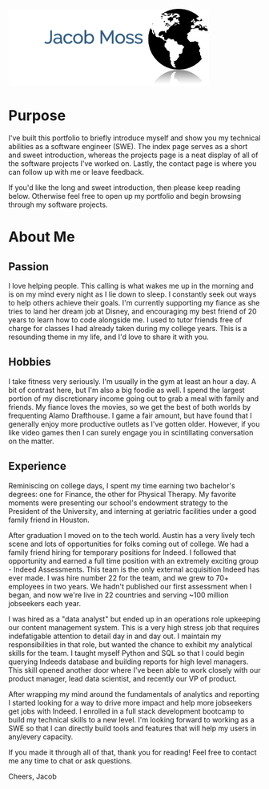 ![Alt text](assets/images/LogoMakr_73l3bo.png "Jacob Moss")

# Purpose
I've built this portfolio to briefly introduce myself and show you my technical abilities as a software engineer (SWE). The index page serves as a short and sweet introduction, whereas the projects page is a neat display of all of the software projects I've worked on. Lastly, the contact page is where you can follow up with me or leave feedback.

If you'd like the long and sweet introduction, then please keep reading below. Otherwise feel free to open up my portfolio and begin browsing through my software projects.

# About Me
## Passion
I love helping people. This calling is what wakes me up in the morning and is on my mind every night as I lie down to sleep. I constantly seek out ways to help others achieve their goals. I'm currently supporting my fiance as she tries to land her dream job at Disney, and encouraging my best friend of 20 years to learn how to code alongside me. I used to tutor friends free of charge for classes I had already taken during my college years. This is a resounding theme in my life, and I'd love to share it with you.

## Hobbies
I take fitness very seriously. I'm usually in the gym at least an hour a day. A bit of contrast here, but I'm also a big foodie as well. I spend the largest portion of my discretionary income going out to grab a meal with family and friends. My fiance loves the movies, so we get the best of both worlds by frequenting Alamo Drafthouse. I game a fair amount, but have found that I generally enjoy more productive outlets as I've gotten older. However, if you like video games then I can surely engage you in scintillating conversation on the matter. 

## Experience
Reminiscing on college days, I spent my time earning two bachelor's degrees: one for Finance, the other for Physical Therapy. My favorite moments were presenting our school's endowment strategy to the President of the University, and interning at geriatric facilities under a good family friend in Houston.

After graduation I moved on to the tech world. Austin has a very lively tech scene and lots of opportunities for folks coming out of college. We had a family friend hiring for temporary positions for Indeed. I followed that opportunity and earned a full time position with an extremely exciting group - Indeed Assessments. This team is the only external acquisition Indeed has ever made. I was hire number 22 for the team, and we grew to 70+ employees in two years. We hadn't published our first assessment when I began, and now we're live in 22 countries and serving ~100 million jobseekers each year. 

I was hired as a "data analyst" but ended up in an operations role upkeeping our content management system. This is a very high stress job that requires indefatigable attention to detail day in and day out. I maintain my responsibilities in that role, but wanted the chance to exhibit my analytical skills for the team. I taught myself Python and SQL so that I could begin querying Indeeds database and building reports for high level managers. This skill opened another door where I've been able to work closely with our product manager, lead data scientist, and recently our VP of product. 

After wrapping my mind around the fundamentals of analytics and reporting I started looking for a way to drive more impact and help more jobseekers get jobs with Indeed. I enrolled in a full stack development bootcamp to build my technical skills to a new level. I'm looking forward to working as a SWE so that I can directly build tools and features that will help my users in any/every capacity. 

If you made it through all of that, thank you for reading! Feel free to contact me any time to chat or ask questions.

Cheers,
Jacob